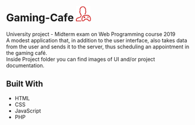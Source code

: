 # Gaming-Cafe <img src="img/logo.png" alt="Gaming Cafe" width="40px"/>
University project - Midterm exam on Web Programming course 2019 <br/>
A modest application that, in addition to the user interface, also takes data from the user and sends it to the server, thus scheduling an appointment in the gaming café.<br/>
Inside Project folder you can find images of UI and/or project documentation.

## Built With
* HTML
* CSS
* JavaScript 
* PHP
